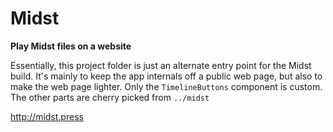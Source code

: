 # Midst

__Play Midst files on a website__

Essentially, this project folder is just an alternate entry point for the Midst build. It's mainly to keep the app internals off a public web page, but also to make the web page lighter. Only the `TimelineButtons` component is custom. The other parts are cherry picked from `../midst`

http://midst.press
